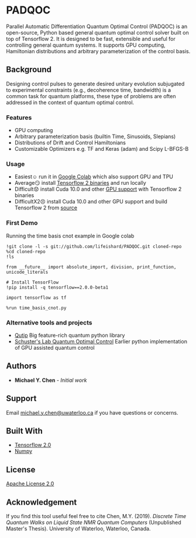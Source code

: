 # PADQOC
Parallel Automatic Differentiation Quantum Optimal Control (PADQOC) is an open-source, Python based general quantum optimal control solver built on top of Tensorflow 2. It is designed to be fast, extensible and useful for controlling general quantum systems. It supports GPU computing, Hamiltonian distributions and arbitrary parameterization of the control basis.

## Background
Designing control pulses to generate desired unitary evolution subjugated to experimental constraints (e.g., decoherence time, bandwidth) is a common task for quantum platforms, these type of problems are often addressed in the context of quantum optimal control.

### Features ###
* GPU computing
* Arbitrary parameterization basis (builtin Time, Sinusoids, Slepians)
* Distributions of Drift and Control Hamiltonians
* Customizable Optimizers e.g. TF and Keras (adam) and Scipy L-BFGS-B

### Usage ###
* Easiest:relaxed: run it in [Google Colab](https://colab.research.google.com/) which also support GPU and TPU
* Average:smirk: install [Tensorflow 2 binaries](https://www.tensorflow.org/install) and run locally
* Difficult:worried: install Cuda 10.0 and other [GPU support](https://www.tensorflow.org/install/gpu) with Tensorflow 2 binaries 
* DifficultX2:persevere: install Cuda 10.0 and other GPU support and build Tensorflow 2 from [source](https://www.tensorflow.org/install/source)

### First Demo ###

Running the time basis cnot example in Google colab
```
!git clone -l -s git://github.com/lifeishard/PADQOC.git cloned-repo
%cd cloned-repo
!ls
```
```
from __future__ import absolute_import, division, print_function, unicode_literals

# Install TensorFlow
!pip install -q tensorflow==2.0.0-beta1

import tensorflow as tf
```
```
%run time_basis_cnot.py
```



### Alternative tools and projects ###
* [Qutip](http://qutip.org/docs/latest/guide/guide-control.html) Big feature-rich quantum python library
* [Schuster's Lab Quantum Optimal Control](https://github.com/SchusterLab/quantum-optimal-control) Earlier python implementation of GPU assisted quantum control

## Authors
* **Michael Y. Chen** - *Initial work*

## Support
Email michael.y.chen@uwaterloo.ca if you have questions or concerns.

## Built With
* [Tensorflow 2.0](https://www.tensorflow.org/beta)
* [Numpy](https://www.numpy.org/)

## License
[Apache License 2.0](https://choosealicense.com/licenses/apache-2.0/)

## Acknowledgement
If you find this tool useful feel free to cite Chen, M.Y. (2019). *Discrete Time Quantum Walks on Liquid State NMR Quantum Computers*  (Unpublished Master's Thesis). University of Waterloo, Waterloo, Canada.
